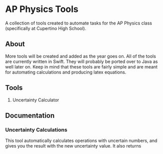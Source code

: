 # AP Physics Tools
A collection of tools created to automate tasks for the AP Physics class (specifically at Cupertino High School).

## About

More tools will be created and added as the year goes on. All of the tools are currently written in Swift. They will probably be ported over to Java as well later on. Keep in mind that these tools are fairly simple and are meant for automating calculations and producing latex equations.

## Tools
1. Uncertainty Calculator

## Documentation
### Uncertainty Calculations
This tool automatically calculates operations with uncertain numbers, and gives you the result with the new uncertainty value. It also returns 